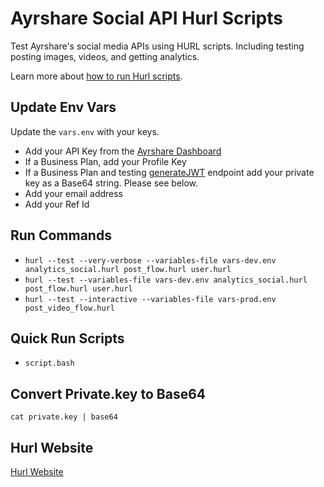 # Ayrshare Social API Hurl Scripts

Test Ayrshare's social media APIs using HURL scripts. Including testing posting images, videos, and getting analytics.

Learn more about [how to run Hurl scripts](https://www.ayrshare.com/hurl-run-and-test-http-api-requests/).

## Update Env Vars

Update the `vars.env` with your keys.

- Add your API Key from the [Ayrshare Dashboard](https://app.ayrshare.com)
- If a Business Plan, add your Profile Key
- If a Business Plan and testing [generateJWT](https://www.ayrshare.com/docs/apis/profiles/generate-jwt) endpoint add your private key as a Base64 string. Please see below.
- Add your email address
- Add your Ref Id

## Run Commands

- `hurl --test --very-verbose --variables-file vars-dev.env analytics_social.hurl post_flow.hurl user.hurl`
- `hurl --test --variables-file vars-dev.env analytics_social.hurl post_flow.hurl user.hurl`
- `hurl --test --interactive --variables-file vars-prod.env post_video_flow.hurl`

## Quick Run Scripts

- `script.bash`

## Convert Private.key to Base64

`cat private.key | base64`

## Hurl Website

[Hurl Website](https://hurl.dev/)
